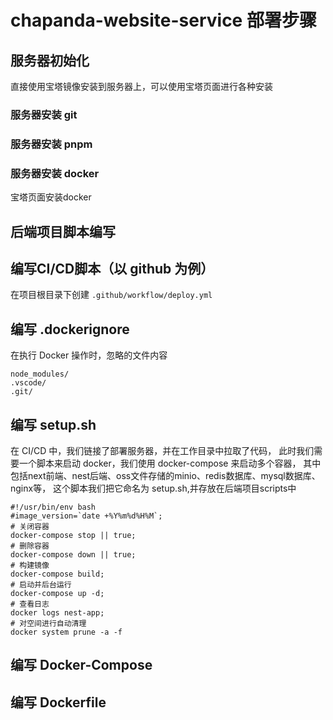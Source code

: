 # chapanda-website-service 部署步骤
## 服务器初始化
直接使用宝塔镜像安装到服务器上，可以使用宝塔页面进行各种安装
### 服务器安装 git
### 服务器安装 pnpm
### 服务器安装 docker
宝塔页面安装docker

## 后端项目脚本编写
## 编写CI/CD脚本（以 github 为例）
在项目根目录下创建 `.github/workflow/deploy.yml`
## 编写 .dockerignore
在执行 Docker 操作时，忽略的文件内容
```dockerignore
node_modules/
.vscode/
.git/
```
## 编写 setup.sh
在 CI/CD 中，我们链接了部署服务器，并在工作目录中拉取了代码，
此时我们需要一个脚本来启动 docker，我们使用 docker-compose 来启动多个容器，
其中包括next前端、nest后端、oss文件存储的minio、redis数据库、mysql数据库、nginx等，
这个脚本我们把它命名为 setup.sh,并存放在后端项目scripts中
```shell
#!/usr/bin/env bash
#image_version=`date +%Y%m%d%H%M`;
# 关闭容器
docker-compose stop || true;
# 删除容器
docker-compose down || true;
# 构建镜像
docker-compose build;
# 启动并后台运行
docker-compose up -d;
# 查看日志
docker logs nest-app;
# 对空间进行自动清理
docker system prune -a -f
```
## 编写 Docker-Compose
## 编写 Dockerfile
